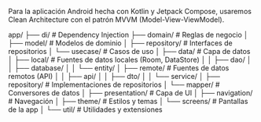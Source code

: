 Para la aplicación Android hecha con Kotlin y Jetpack Compose, 
usaremos Clean Architecture con el patrón MVVM (Model-View-ViewModel).

app/
├── di/                      # Dependency Injection
├── domain/                  # Reglas de negocio
│   ├── model/              # Modelos de dominio
│   ├── repository/         # Interfaces de repositorios
│   └── usecase/            # Casos de uso
│
├── data/                    # Capa de datos
│   ├── local/              # Fuentes de datos locales (Room, DataStore)
│   │   ├── dao/
│   │   ├── database/
│   │   └── entity/
│   ├── remote/             # Fuentes de datos remotos (API)
│   │   ├── api/
│   │   ├── dto/
│   │   └── service/
│   ├── repository/         # Implementaciones de repositorios
│   └── mapper/             # Conversores de datos
│
├── presentation/           # Capa de UI
│   ├── navigation/         # Navegación
│   ├── theme/             # Estilos y temas
│   └── screens/           # Pantallas de la app
│
└── util/                  # Utilidades y extensiones
